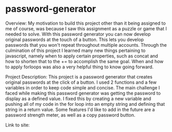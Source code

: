# password-generator
Overview: 
    My motivation to build this project other than it being assigned to me of course, was because I saw this assignment as a puzzle or game that I needed to solve. With this password generator you can now develop original passwords at the touch of a button. This lets you develop passwords that you won't repeat throughout multiple accounts. Through the culmination of this project I learned many new things pertaining to javascript, namely when to apply certain properties, such as concat and how to shorten that to the += to accomplish the same goal. When and how to apply forloops was also a very helpful thing to know going forward.

Project Description: 
    This project is a password generator that creates original passwords at the click of a button. I used 2 functions and a few variables in order to keep code simple and concise. The main challenge I faced while making this password generator was getting the password to display as a defined value. I fixed this by creating a new variable and pushing all of my code in the for loop into an empty string and defining that string in a return value. Some features I'd like to add in the future are a password strength meter, as well as a copy password button.

Link to site: